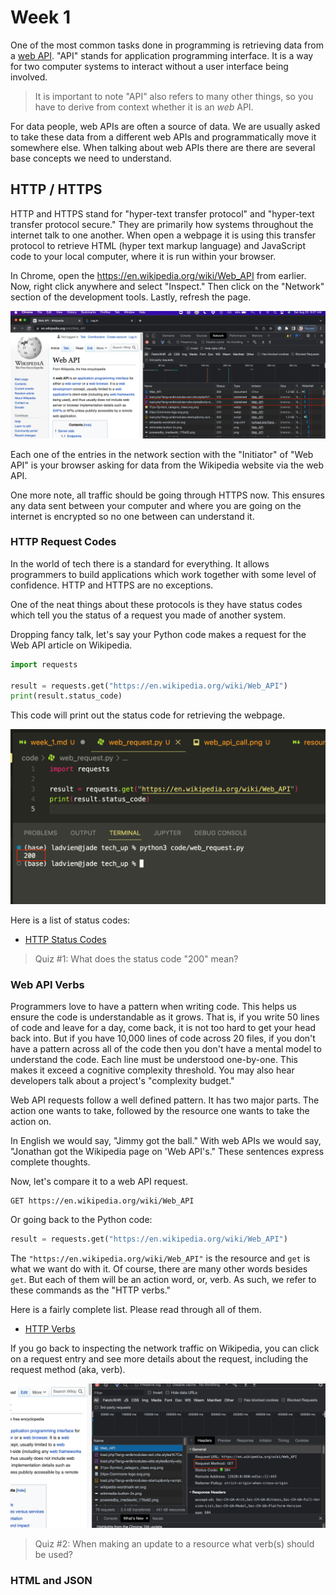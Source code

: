 # Week 1
One of the most common tasks done in programming is retrieving data from a [web API](https://en.wikipedia.org/wiki/Web_API). "API" stands for application programming interface. It is a way for two computer systems to interact without a user interface being involved. 

> It is important to note "API" also refers to many other things, so you have to derive from context whether it is an *web* API.

For data people, web APIs are often a source of data. We are usually asked to take these data from a different web APIs and programmatically move it somewhere else. When talking about web APIs there are there are several base concepts we need to understand.

## HTTP / HTTPS
HTTP and HTTPS stand for "hyper-text transfer protocol" and "hyper-text transfer protocol secure." They are primarily how systems throughout the internet talk to one another. When open a webpage it is using this transfer protocol to retrieve HTML (hyper text markup language) and JavaScript code to your local computer, where it is run within your browser.

In Chrome, open the https://en.wikipedia.org/wiki/Web_API from earlier. Now, right click anywhere and select "Inspect." Then click on the "Network" section of the development tools. Lastly, refresh the page.

![web-api](media/web_api_call.png)

Each one of the entries in the network section with the "Initiator" of "Web API" is your browser asking for data from the Wikipedia website via the web API.

One more note, all traffic should be going through HTTPS now. This ensures any data sent between your computer and where you are going on the internet is encrypted so no one between can understand it.

### HTTP Request Codes
In the world of tech there is a standard for everything. It allows programmers to build applications which work together with some level of confidence. HTTP and HTTPS are no exceptions.  

One of the neat things about these protocols is they have status codes which tell you the status of a request you made of another system.

Dropping fancy talk, let's say your Python code makes a request for the Web API article on Wikipedia. 

```python
import requests

result = requests.get("https://en.wikipedia.org/wiki/Web_API")
print(result.status_code)
```
This code will print out the status code for retrieving the webpage.

![web-request-result](media/status_code.png)

Here is a list of status codes:

* [HTTP Status Codes](https://developer.mozilla.org/en-US/docs/Web/HTTP/Status)

> Quiz #1: What does the status code "200" mean?

### Web API Verbs
Programmers love to have a pattern when writing code. This helps us ensure the code is understandable as it grows. That is, if you write 50 lines of code and leave for a day, come back, it is not too hard to get your head back into. But if you have 10,000 lines of code across 20 files, if you don't have a pattern across all of the code then you don't have a mental model to understand the code. Each line must be understood one-by-one. This makes it exceed a cognitive complexity threshold. You may also hear developers talk about a project's "complexity budget."

Web API requests follow a well defined pattern. It has two major parts. The action one wants to take, followed by the resource one wants to take the action on.

In English we would say, "Jimmy got the ball."  With web APIs we would say, "Jonathan got the Wikipedia page on 'Web API's."  These sentences express complete thoughts.

Now, let's compare it to a web API request.
```
GET https://en.wikipedia.org/wiki/Web_API
```
Or going back to the Python code:
```python
result = requests.get("https://en.wikipedia.org/wiki/Web_API")
```

The `"https://en.wikipedia.org/wiki/Web_API"` is the resource and `get` is what we want do with it. Of course, there are many other words besides `get`. But each of them will be an action word, or, verb.  As such, we refer to these commands as the "HTTP verbs."

Here is a fairly complete list. Please read through all of them.

* [HTTP Verbs](https://developer.mozilla.org/en-US/docs/Web/HTTP/Methods)

If you go back to inspecting the network traffic on Wikipedia, you can click on a request entry and see more details about the request, including the request method (aka, verb).

![request-method](media/request_method.png)

> Quiz #2: When making an update to a resource what verb(s) should be used?

### HTML and JSON
